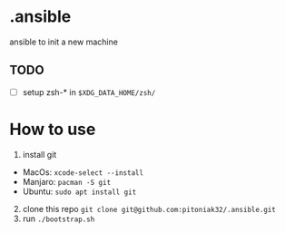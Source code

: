 

# .ansible
ansible to init a new machine

## TODO
- [ ] setup zsh-* in `$XDG_DATA_HOME/zsh/`

# How to use
1. install git 
  - MacOs: `xcode-select --install`
  - Manjaro: `pacman -S git`
  - Ubuntu: `sudo apt install git`
2. clone this repo `git clone git@github.com:pitoniak32/.ansible.git`
3. run `./bootstrap.sh`

